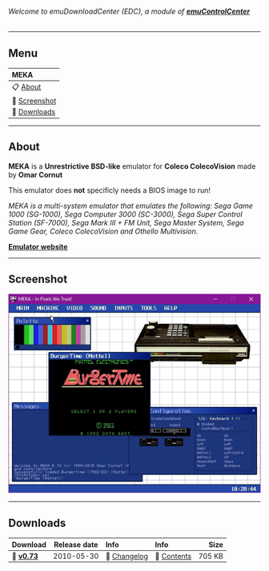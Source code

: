 ###### Welcome to emuDownloadCenter (EDC), a module of [**emuControlCenter**](https://github.com/PhoenixInteractiveNL/emuControlCenter/wiki)
***
## Menu
| **MEKA** |
|:---------|
| :clipboard: [About](#about) |
| :sunrise: [Screenshot](#screenshot) |
| :floppy_disk: [Downloads](#downloads) |
***
## About
**MEKA** is a **Unrestrictive BSD-like** emulator for **Coleco ColecoVision** made by **Omar Cornut**

This emulator does **not** specificly needs a BIOS image to run!

_MEKA is a multi-system emulator that emulates the following: Sega Game 1000 (SG-1000), Sega Computer 3000 (SC-3000), Sega Super Control Station (SF-7000), Sega Mark III + FM Unit, Sega Master System, Sega Game Gear, Coleco ColecoVision and Othello Multivision._

[**Emulator website**](http://www.smspower.org/meka)
***
## Screenshot
![](https://raw.githubusercontent.com/PhoenixInteractiveNL/edc-masterhook/master/downloadhooks/meka/meka_screen.jpg)
***
## Downloads
| Download | Release date  | Info       | Info       | Size       |
|:---------|:-------------:|:-----------|:-----------|-----------:|
| :floppy_disk: [**v0.73**](https://github.com/PhoenixInteractiveNL/edc-repo0002/raw/master/meka/0.73.7z) | 2010-05-30 | :page_facing_up: [Changelog](https://github.com/PhoenixInteractiveNL/edc-repo0002/blob/master/meka/0.73_changelog.txt) | :mag_right: [Contents](https://github.com/PhoenixInteractiveNL/edc-repo0002/blob/master/meka/0.73_contents.txt) | 705 KB |
